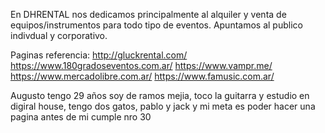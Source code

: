 En DHRENTAL nos dedicamos principalmente al alquiler y venta de equipos/instrumentos para todo tipo de eventos. Apuntamos al publico indivdual y corporativo.

Paginas referencia:
http://gluckrental.com/
https://www.180gradoseventos.com.ar/
https://www.vampr.me/
https://www.mercadolibre.com.ar/
https://www.famusic.com.ar/


Augusto tengo 29 años soy de ramos mejia, toco la guitarra y estudio en digiral house, tengo dos gatos, pablo y jack y mi meta es poder hacer una pagina antes de mi cumple nro 30